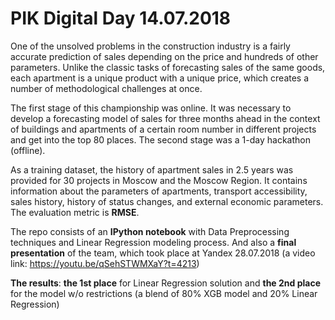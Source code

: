 # PIK Digital Day 14.07.2018

One of the unsolved problems in the construction industry is a fairly accurate prediction of sales depending on the price and hundreds of other parameters. Unlike the classic tasks of forecasting sales of the same goods, each apartment is a unique product with a unique price, which creates a number of methodological challenges at once.

The first stage of this championship was online. It was necessary to develop a forecasting model of sales for three months ahead in the context of buildings and apartments of a certain room number in different projects and get into the top 80 places. The second stage was a 1-day hackathon (offline). 

As a training dataset, the history of apartment sales in 2.5 years was provided for 30 projects in Moscow and the Moscow Region. It contains information about the parameters of apartments, transport accessibility, sales history, history of status changes, and external economic parameters. The evaluation metric is **RMSE**.

The repo consists of an **IPython notebook** with Data Preprocessing techniques and Linear Regression modeling process. And also a **final presentation** of the team, which took place at Yandex 28.07.2018 (a video link: https://youtu.be/qSehSTWMXaY?t=4213)

**The results**: **the 1st place** for Linear Regression solution and **the 2nd place** for the model w/o restrictions (a blend of 80% XGB model and 20% Linear Regression) 







